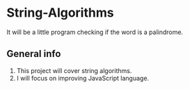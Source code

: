 # String-Algorithms
It will be a little program checking if the word is a palindrome.

## General info
1. This project will cover string algorithms. 
2. I will focus on improving JavaScript language.
